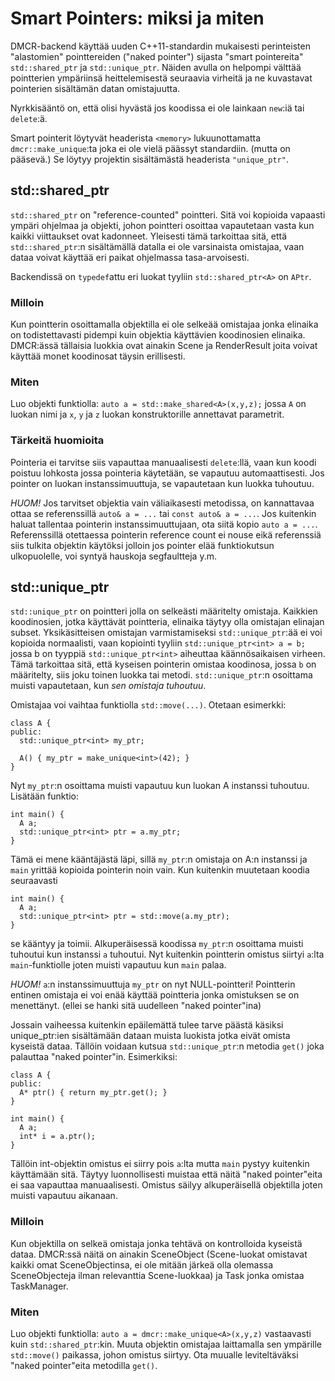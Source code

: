 # Smart Pointers: miksi ja miten

DMCR-backend käyttää uuden C++11-standardin mukaisesti perinteisten "alastomien" pointtereiden
("naked pointer") sijasta "smart pointereita" `std::shared_ptr` ja `std::unique_ptr`. Näiden
avulla on helpompi välttää pointterien ympäriinsä heittelemisestä seuraavia virheitä ja ne
kuvastavat pointerien sisältämän datan omistajuutta.

Nyrkkisääntö on, että olisi hyvästä jos koodissa ei ole lainkaan `new`:iä tai `delete`:ä.

Smart pointerit löytyvät headerista `<memory>` lukuunottamatta `dmcr::make_unique`:ta
joka ei ole vielä päässyt standardiin. (mutta on pääsevä.) Se löytyy projektin sisältämästä
headerista `"unique_ptr"`.

## std::shared_ptr

`std::shared_ptr` on "reference-counted" pointteri. Sitä voi kopioida vapaasti ympäri ohjelmaa
ja objekti, johon pointteri osoittaa vapautetaan vasta kun kaikki viittaukset ovat kadonneet.
Yleisesti tämä tarkoittaa sitä, että `std::shared_ptr`:n sisältämällä datalla ei ole varsinaista
omistajaa, vaan dataa voivat käyttää eri paikat ohjelmassa tasa-arvoisesti.

Backendissä on `typedef`attu eri luokat tyyliin `std::shared_ptr<A>` on
`APtr`.

### Milloin

Kun pointterin osoittamalla objektilla ei ole selkeää omistajaa jonka elinaika on todistettavasti
pidempi kuin objektia käyttävien koodinosien elinaika. DMCR:ässä tällaisia luokkia ovat
ainakin Scene ja RenderResult joita voivat käyttää monet koodinosat täysin erillisesti.

### Miten

Luo objekti funktiolla: `auto a = std::make_shared<A>(x,y,z);` jossa `A` on luokan nimi ja
`x`, `y` ja `z` luokan konstruktorille annettavat parametrit.

### Tärkeitä huomioita

Pointeria ei tarvitse siis vapauttaa manuaalisesti `delete`:llä, vaan kun koodi poistuu lohkosta
jossa pointeria käytetään, se vapautuu automaattisesti. Jos pointer on luokan instanssimuuttuja,
se vapautetaan kun luokka tuhoutuu.

*HUOM!* Jos tarvitset objektia vain väliaikasesti metodissa, on kannattavaa ottaa se referenssillä
`auto& a = ...` tai `const auto& a = ...`. Jos kuitenkin haluat tallentaa pointerin instanssimuuttujaan,
ota siitä kopio `auto a = ...`. Referenssillä otettaessa pointerin reference count ei nouse eikä
referenssiä siis tulkita objektin käytöksi jolloin jos pointer elää funktiokutsun ulkopuolelle,
voi syntyä hauskoja segfaultteja y.m.

## std::unique_ptr

`std::unique_ptr` on pointteri jolla on selkeästi määritelty omistaja. Kaikkien koodinosien,
jotka käyttävät pointteria, elinaika täytyy olla omistajan elinajan subset. Yksikäsitteisen
omistajan varmistamiseksi `std::unique_ptr`:ää ei voi kopioida normaalisti, vaan kopiointi
tyyliin `std::unique_ptr<int> a = b;` jossa b on tyyppiä `std::unique_ptr<int>` aiheuttaa
käännösaikaisen virheen. Tämä tarkoittaa sitä, että kyseisen pointerin omistaa koodinosa, jossa
`b` on määritelty, siis joku toinen luokka tai metodi. `std::unique_ptr`:n osoittama muisti
vapautetaan, kun _sen omistaja tuhoutuu_.

Omistajaa voi vaihtaa funktiolla `std::move(...)`. Otetaan esimerkki:

    class A {
    public:
      std::unique_ptr<int> my_ptr;

      A() { my_ptr = make_unique<int>(42); }
    }

Nyt `my_ptr`:n osoittama muisti vapautuu kun luokan A instanssi tuhoutuu. Lisätään funktio:

    int main() {
      A a;
      std::unique_ptr<int> ptr = a.my_ptr;
    }

Tämä ei mene kääntäjästä läpi, sillä `my_ptr`:n omistaja on A:n instanssi ja `main`
yrittää kopioida pointerin noin vain. Kun kuitenkin muutetaan koodia seuraavasti

    int main() {
      A a;
      std::unique_ptr<int> ptr = std::move(a.my_ptr);
    }

se kääntyy ja toimii. Alkuperäisessä koodissa `my_ptr`:n osoittama muisti tuhoutui
kun instanssi `a` tuhoutui. Nyt kuitenkin pointterin omistus siirtyi `a`:lta
`main`-funktiolle joten muisti vapautuu kun `main` palaa.

*HUOM!* `a`:n instanssimuuttuja `my_ptr` on nyt NULL-pointteri! Pointterin
entinen omistaja ei voi enää käyttää pointteria jonka omistuksen se on menettänyt.
(ellei se hanki sitä uudelleen "naked pointer"ina)

Jossain vaiheessa kuitenkin epäilemättä tulee tarve päästä käsiksi unique_ptr:ien
sisältämään dataan muista luokista jotka eivät omista kyseistä dataa. Tällöin
voidaan kutsua `std::unique_ptr`:n metodia `get()` joka palauttaa "naked pointer"in.
Esimerkiksi:

    class A {
    public:
      A* ptr() { return my_ptr.get(); }
    }

    int main() {
      A a;
      int* i = a.ptr();
    }

Tällöin int-objektin omistus ei siirry pois `a`:lta mutta `main` pystyy kuitenkin
käyttämään sitä. Täytyy luonnollisesti muistaa että näitä "naked pointer"eita
ei saa vapauttaa manuaalisesti. Omistus säilyy alkuperäisellä objektilla
joten muisti vapautuu aikanaan.

### Milloin

Kun objektilla on selkeä omistaja jonka tehtävä on kontrolloida kyseistä dataa.
DMCR:ssä näitä on ainakin SceneObject (Scene-luokat omistavat kaikki omat SceneObjectinsa,
ei ole mitään järkeä olla olemassa SceneObjecteja ilman relevanttia Scene-luokkaa)
ja Task jonka omistaa TaskManager.

### Miten

Luo objekti funktiolla: `auto a = dmcr::make_unique<A>(x,y,z)` vastaavasti kuin
`std::shared_ptr`:kin. Muuta objektin omistajaa laittamalla sen ympärille `std::move()`
paikassa, johon omistus siirtyy. Ota muualle leviteltäväksi "naked pointer"eita
metodilla `get()`.
